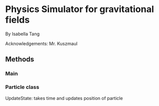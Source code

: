 # Physics Simulator for gravitational fields
By Isabella Tang

Acknowledgements: Mr. Kuszmaul

## Methods
### Main


### Particle class

UpdateState: takes time and updates position of particle

